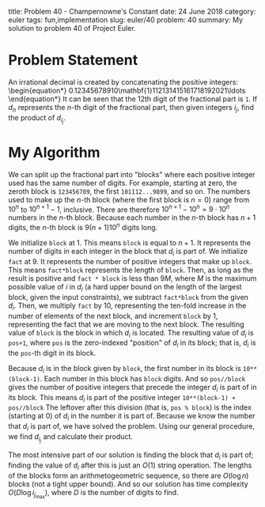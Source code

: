 title: Problem 40 - Champernowne's Constant
date: 24 June 2018
category: euler
tags: fun,implementation
slug: euler/40
problem: 40
summary: My solution to problem 40 of Project Euler.

# Problem Statement

An irrational decimal is created by concatenating the positive integers:
\begin{equation*}
	0.12345678910\mathbf{1}112131415161718192021\ldots
\end{equation*}
It can be seen that the 12th digit of the fractional part is `1`.
If $d_n$ represents the $n$-th digit of the fractional part, then given integers $i_j$, find the product of $d_{i_j}$.

# My Algorithm

We can split up the fractional part into "blocks" where each positive integer used has the same number of digits.
For example, starting at zero, the zeroth block is `123456789`, the first `101112...9899`, and so on.
The numbers used to make up the $n$-th block (where the first block is $n = 0$) range from $10^n$ to $10^{n+1} - 1$, inclusive.
There are therefore $10^{n+1} - 10^n = 9\cdot10^n$ numbers in the $n$-th block.
Because each number in the $n$-th block has $n+1$ digits, the $n$-th block is $9(n+1)10^n$ digits long.

We initialize `block` at 1.
This means `block` is equal to $n+1$.
It represents the number of digits in each integer in the block that $d_i$ is part of.
We initialize `fact` at 9.
It represents the number of positive integers that make up `block`.
This means `fact*block` represents the length of `block`.
Then, as long as the result is positive and `fact * block` is less than $9M$, where $M$ is the maximum possible value of $i$ in $d_i$ (a hard upper bound on the length of the largest block, given the input constraints), we subtract `fact*block` from the given $d_i$.
Then, we multiply `fact` by 10, representing the ten-fold increase in the number of elements of the next block, and increment `block` by 1, representing the fact that we are moving to the next block.
The resulting value of `block` is the block in which $d_i$ is located.
The resulting value of $d_i$ is `pos+1`, where `pos` is the zero-indexed "position" of $d_i$ in its block; that is, $d_i$ is the `pos`-th digit in its block.

Because $d_i$ is in the block given by `block`, the first number in its block is `10**(block-1)`.
Each number in this block has `block` digits.
And so `pos//block` gives the number of positive integers that precede the integer $d_i$ is part of in its block.
This means $d_i$ is part of the positive integer `10**(block-1) + pos//block`
The leftover after this division (that is, `pos % block`) is the index (starting at 0) of $d_i$ in the number it is part of.
Because we know the number that $d_i$ is part of, we have solved the problem.
Using our general procedure, we find $d_{i_{j}}$ and calculate their product.

The most intensive part of our solution is finding the block that $d_i$ is part of; finding the value of $d_i$ after this is just an $O(1)$ string operation.
The lengths of the blocks form an arithmetogeometric sequence, so there are $O(\log n)$ blocks (not a tight upper bound).
And so our solution has time complexity $O(D\log i_{j_{\text{max}}})$, where $D$ is the number of digits to find.